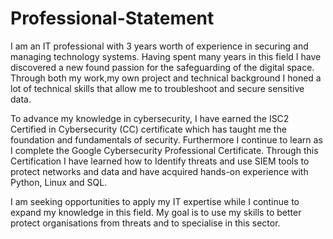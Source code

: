 # Professional-Statement
I am an IT professional with 3 years worth of experience in securing and managing technology systems. Having spent many years in this field I have discovered a new found passion for the safeguarding of the digital space. Through both my work,my own project and technical background I honed a lot of technical skills that allow me to troubleshoot and secure sensitive data. 

To advance my knowledge in cybersecurity, I have earned the ISC2 Certified in Cybersecurity (CC) certificate which has taught me the foundation and fundamentals of security. Furthermore I continue to learn as I complete the Google Cybersecurity Professional Certificate. Through this Certification I have learned how to Identify threats and use SIEM tools to protect networks and data and have acquired hands-on experience with Python, Linux and SQL.

I am seeking opportunities to apply my IT expertise while I continue to expand my knowledge in this field. My goal is to use my skills to better protect organisations from threats and to specialise in this sector. 

